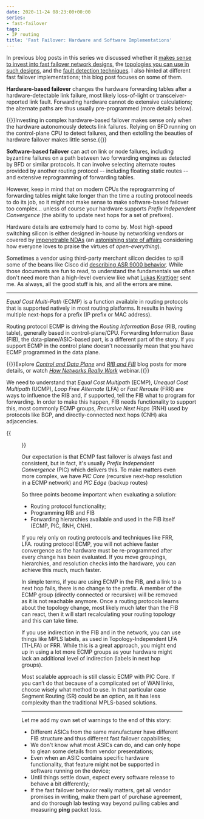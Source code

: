 ```yaml
---
date: 2020-11-24 08:23:00+00:00
series:
- fast-failover
tags:
- IP routing
title: 'Fast Failover: Hardware and Software Implementations'
---
```

In previous blog posts in this series we discussed whether it [makes sense to invest into fast failover network designs](https://blog.ipspace.net/2020/11/fast-failover-challenge.html), the [topologies you can use in such designs](https://blog.ipspace.net/2020/11/fast-failover-topologies.html), and the [fault detection techniques](https://blog.ipspace.net/2020/11/detecting-network-failure.html). I also hinted at different fast failover implementations; this blog post focuses on some of them.

**Hardware-based failover** changes the hardware forwarding tables after a hardware-detectable link failure, most likely loss-of-light or transceiver-reported link fault. Forwarding hardware cannot do extensive calculations; the alternate paths are thus usually pre-programmed (more details below).
<!--more-->
{{<note warn>}}Investing in complex hardware-based failover makes sense only when the hardware autonomously detects link failures. Relying on BFD running on the control-plane CPU to detect failures, and then extolling the beauties of hardware failover makes little sense.{{</note>}}

**Software-based failover** can act on link or node failures, including byzantine failures on a path between two forwarding engines as detected by BFD or similar protocols. It can involve selecting alternate routes provided by another routing protocol -- including floating static routes -- and extensive reprogramming of forwarding tables. 

However, keep in mind that on modern CPUs the reprogramming of forwarding tables might take longer than the time a routing protocol needs to do its job, so it might not make sense to make software-based failover too complex... unless of course your hardware supports _Prefix Independent Convergence_ (the ability to update next hops for a set of prefixes).

Hardware details are extremely hard to come by. Most high-speed switching silicon is either designed in-house by networking vendors or covered by [impenetrable NDAs](https://blog.ipspace.net/2016/05/what-are-problems-with-broadcom.html) (an [astonishing state of affairs](https://packetpushers.net/industry-needs-open-source-framework-switching-silicon/) considering how everyone loves to praise the virtues of _open-everything_).

Sometimes a vendor using third-party merchant silicon decides to spill some of the beans like Cisco did [describing ASR 9000 behavior](https://community.cisco.com/t5/service-providers-documents/asr9000-xr-load-balancing-architecture-and-characteristics/ta-p/3124809). While those documents are fun to read, to understand the fundamentals we often don't need more than a high-level overview like what [Lukas Krattiger](https://www.ipspace.net/Author:Lukas_Krattiger) sent me. As always, all the good stuff is his, and all the errors are mine.

---

_Equal Cost Multi-Path_ (ECMP) is a function available in routing protocols that is supported natively in most routing platforms. It results in having multiple next-hops for a prefix (IP prefix or MAC address). 

Routing protocol ECMP is driving the _Routing Information Base_ (RIB, routing table), generally based in control-plane/CPU. Forwarding Information Base (FIB), the data-plane/ASIC-based part, is a different part of the story. If you support ECMP in the control plane doesn't necessarily mean that you have ECMP programmed in the data plane.

{{<note info>}}Explore *[Control and Data Plane](https://blog.ipspace.net/2013/08/management-control-and-data-planes-in.html)* and *[RIB and FIB](https://blog.ipspace.net/2010/09/ribs-and-fibs.html)* blog posts for more details, or watch *[How Networks Really Work](https://www.ipspace.net/How_Networks_Really_Work)* webinar.{{</note>}}

We need to understand that _Equal Cost Multipath_ (ECMP), _Unequal Cost Multipath_ (UCMP), _Loop Free Alternate_ (LFA) or _Fast Reroute_ (FRR) are ways to influence the RIB and, if supported, tell the FIB what to program for forwarding. In order to make this happen, FIB needs functionality to support this, most commonly ECMP groups, _Recursive Next Hops_ (RNH) used by protocols like BGP, and directly-connected next hops (CNH) aka adjacencies.

{{<figure src="FIB_ECMP_Groups.png" caption="Typical FIB implementation supporting prefix-independent convergence with next-hop groups and ECMP buckets">}}

Our expectation is that ECMP fast failover is always fast and consistent, but in fact, it's usually _Prefix Independent Convergence_ (PIC) which delivers this. To make matters even more complex, we have _PIC Core_ (recursive next-hop resolution in a ECMP network) and _PIC Edge_ (backup routes)

So three points become important when evaluating a solution:

* Routing protocol functionality;
* Programming RIB and FIB
* Forwarding hierarchies available and used in the FIB itself (ECMP, PIC, RNH, CNH).

If you rely only on routing protocols and techniques like FRR, LFA. routing protocol ECMP, you will not achieve faster convergence as the hardware must be re-programmed after every change has been evaluated. If you move groupings, hierarchies, and resolution checks into the hardware, you can achieve this much, much faster.

In simple terms, if you are using ECMP in the FIB, and a link to a next hop fails, there is no change to the prefix. A member of the ECMP group (directly connected or recursive) will be removed as it is not reachable anymore. Once a routing protocols learns about the topology change, most likely much later than the FIB can react, then it will start recalculating your routing topology and this can take time.

If you use indirection in the FIB and in the network, you can use things like MPLS labels, as used in Topology-Independent LFA (TI-LFA) or FRR. While this is a great approach, you might end up in using a lot more ECMP groups as your hardware might lack an additional level of indirection (labels in next hop groups).

Most scalable approach is still classic ECMP with PIC Core. If you can’t do that because of a complicated set of WAN links, choose wisely what method to use. In that particular case Segment Routing (SR) could be an option, as it has less complexity than the traditional MPLS-based solutions.

---

Let me add my own set of warnings to the end of this story:

* Different ASICs from the same manufacturer have different FIB structure and thus different fast failover capabilities;
* We don't know what most ASICs can do, and can only hope to glean some details from vendor presentations;
* Even when an ASIC contains specific hardware functionality, that feature might not be supported in software running on the device;
* Until things settle down, expect every software release to behave a bit differently;
* If the fast failover behavior really matters, get all vendor promises in writing, make them part of purchase agreement, and do thorough lab testing way beyond pulling cables and measuring **ping** packet loss.
